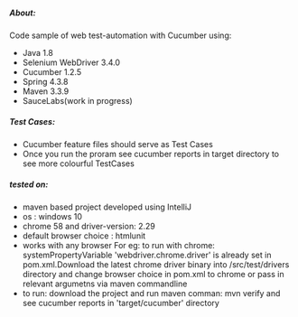 ##### About:
Code sample of web test-automation with Cucumber using:
* Java 1.8
* Selenium WebDriver 3.4.0
* Cucumber 1.2.5
* Spring 4.3.8
* Maven 3.3.9
* SauceLabs(work in progress)

##### Test Cases:
* Cucumber feature files should serve as Test Cases
* Once you run the proram see cucumber reports in target directory to see more colourful TestCases

##### tested on:
* maven based project developed using IntelliJ
* os : windows 10
* chrome 58 and driver-version: 2.29
* default browser choice : htmlunit 
* works with any browser For eg: to run with chrome:
  systemPropertyVariable 'webdriver.chrome.driver' is already set in pom.xml.Download the latest
  chrome driver binary into /src/test/drivers directory and change browser choice in pom.xml to
  chrome or pass in relevant argumetns via maven commandline
* to run: download the project and run maven comman: mvn verify 
  and see cucumber reports in 'target/cucumber' directory
  
  


